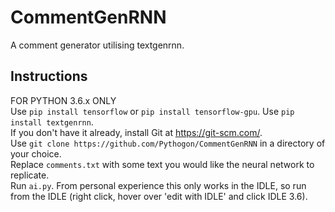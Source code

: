 # CommentGenRNN
A comment generator utilising textgenrnn.    
    
## Instructions    
FOR PYTHON 3.6.x ONLY    
Use `pip install tensorflow` or `pip install tensorflow-gpu`. 
Use `pip install textgenrnn`.    
If you don't have it already, install Git at https://git-scm.com/.    
Use `git clone https://github.com/Pythogon/CommentGenRNN` in a directory of your choice.    
Replace `comments.txt` with some text you would like the neural network to replicate.    
Run `ai.py`. From personal experience this only works in the IDLE, so run from the IDLE (right click, hover over 'edit with IDLE' and click IDLE 3.6).    

